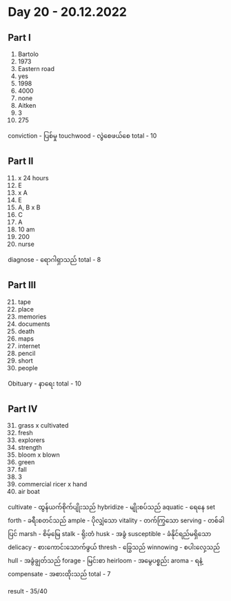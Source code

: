 # Day 20 - 20.12.2022

## Part I

1. Bartolo
2. 1973
3. Eastern road
4. yes
5. 1998
6. 4000
7. none
8. Aitken
9. 3
10. 275

conviction - ပြစ်မှု
touchwood - လွဲစေဖယ်စေ
total - 10

## Part II

11. x 24 hours
12. E
13. x A
14. E
15. A, B x B
16. C
17. A
18. 10 am
19. 200
20. nurse

diagnose - ရောဂါရှာသည်
total - 8

## Part III

21. tape
22. place
23. memories
24. documents
25. death
26. maps
27. internet
28. pencil
29. short
30. people

Obituary - နာရေး
total - 10

## Part IV

31. grass x cultivated
32. fresh
33. explorers
34. strength
35. bloom x blown
36. green
37. fall
38. 3
39. commercial ricer x hand
40. air boat

cultivate - ထွန်ယက်စိုက်ပျိုးသည်
hybridize - မျိုးစပ်သည်
aquatic - ရေနေ
set forth - ခရီးစတင်သည်
ample - ပိုလျှံသော
vitality - တက်ကြွသော
serving - တစ်ခါပြင်
marsh - စိမ့်မြေ
stalk - ရိုးတံ
husk - အခွံ
susceptible - ခံနိုင်ရည်မရှိသော
delicacy - စားကောင်းသောက်ဖွယ်
thresh - ခြွေသည်
winnowing - စပါးလှေ့သည်
hull - အခွံချွတ်သည်
forage - မြင်းစာ
heirloom - အမွေပစ္စည်း
aroma - ရနံ့
compensate - အစားထိုးသည်
total - 7

result - 35/40
